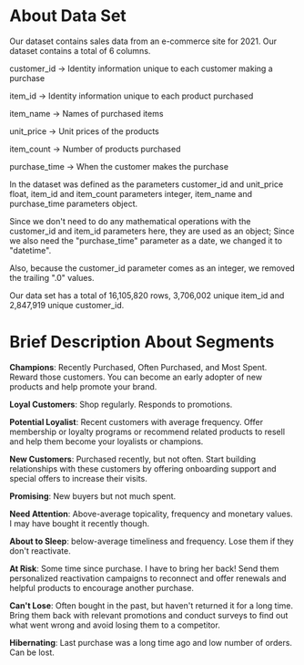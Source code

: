 # About Data Set

Our dataset contains sales data from an e-commerce site for 2021.
Our dataset contains a total of 6 columns.

customer_id &#8594; Identity information unique to each customer making a purchase

item_id &#8594; Identity information unique to each product purchased

item_name &#8594; Names of purchased items

unit_price &#8594; Unit prices of the products

item_count &#8594; Number of products purchased

purchase_time &#8594; When the customer makes the purchase


In the dataset was defined as the parameters customer_id and unit_price float,
                                             item_id and item_count parameters integer,
                                             item_name and purchase_time parameters object.

Since we don't need to do any mathematical operations with the customer_id and item_id parameters here, they are used as an object; Since we also need the "purchase_time" parameter as a date, we changed it to "datetime". 

Also, because the customer_id parameter comes as an integer, we removed the trailing ".0" values.

Our data set has a total of 16,105,820 rows, 3,706,002 unique item_id and 2,847,919 unique customer_id.

# Brief Description About Segments

**Champions**: Recently Purchased, Often Purchased, and Most Spent. Reward those customers. You can become an early adopter of new products and help promote your brand.

**Loyal Customers**: Shop regularly. Responds to promotions.

**Potential Loyalist**: Recent customers with average frequency. Offer membership or loyalty programs or recommend related products to resell and help them become your loyalists or champions.

**New Customers**: Purchased recently, but not often. Start building relationships with these customers by offering onboarding support and special offers to increase their visits.

**Promising**: New buyers but not much spent.

**Need Attention**: Above-average topicality, frequency and monetary values. I may have bought it recently though.

**About to Sleep**: below-average timeliness and frequency. Lose them if they don't reactivate.

**At Risk**: Some time since purchase. I have to bring her back! Send them personalized reactivation campaigns to reconnect and offer renewals and helpful products to encourage another purchase.

**Can't Lose**: Often bought in the past, but haven't returned it for a long time. Bring them back with relevant promotions and conduct surveys to find out what went wrong and avoid losing them to a competitor.

**Hibernating**: Last purchase was a long time ago and low number of orders. Can be lost.
